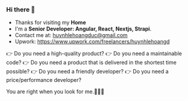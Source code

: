 ### Hi there 👋
- Thanks for visiting my **Home** 
- I'm a **Senior Developer: Angular, React, Nextjs, Strapi**.
- Contact me at: huynhlehoangduc@gmail.com
- Upwork: https://www.upwork.com/freelancers/huynhlehoangd

👉 Do you need a high-quality product? 
👉 Do you need a maintainable code? 
👉 Do you need a product that is delivered in the shortest time possible? 
👉 Do you need a friendly developer? 
👉 Do you need a price/performance developer? 

You are right when you look for me.🥳🥳🥳 
<!--
**huynhlehoangduc/huynhlehoangduc** is a ✨ _special_ ✨ repository because its `README.md` (this file) appears on your GitHub profile.

Here are some ideas to get you started:

- 🔭 I’m currently working on ...
- 🌱 I’m currently learning ...
- 👯 I’m looking to collaborate on ...
- 🤔 I’m looking for help with ...
- 💬 Ask me about ...
- 📫 How to reach me: ...
- 😄 Pronouns: ...
- ⚡ Fun fact: ...
-->
